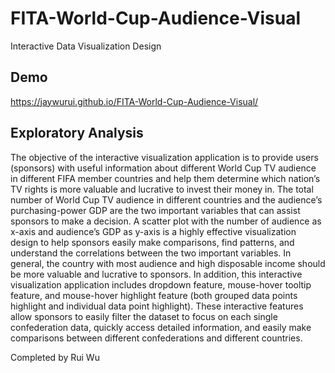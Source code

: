 # FITA-World-Cup-Audience-Visual  
Interactive Data Visualization Design  

## Demo
https://jaywurui.github.io/FITA-World-Cup-Audience-Visual/

## Exploratory Analysis
The objective of the interactive visualization application is to provide users (sponsors) with useful information about different World Cup TV audience in different FIFA member countries and help them determine which nation’s TV rights is more valuable and lucrative to invest their money in.  The total number of World Cup TV audience in different countries and the audience’s purchasing-power GDP are the two important variables that can assist sponsors to make a decision.  A scatter plot with the number of audience as x-axis and audience’s GDP as y-axis is a highly effective visualization design to help sponsors easily make comparisons, find patterns, and understand the correlations between the two important variables.  In general, the country with most audience and high disposable income should be more valuable and lucrative to sponsors.  In addition, this interactive visualization application includes dropdown feature, mouse-hover tooltip feature, and mouse-hover highlight feature (both grouped data points highlight and individual data point highlight).  These interactive features allow sponsors to easily filter the dataset to focus on each single confederation data, quickly access detailed information, and easily make comparisons between different confederations and different countries.

Completed by Rui Wu  
